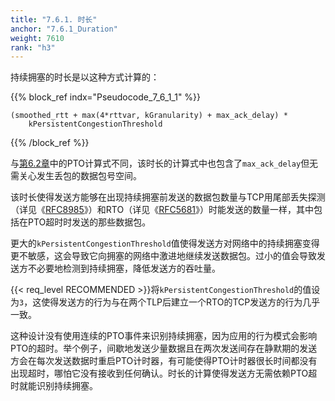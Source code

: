 ```yaml
---
title: "7.6.1. 时长"
anchor: "7.6.1_Duration"
weight: 7610
rank: "h3"
---
```


持续拥塞的时长是以这种方式计算的：

{{% block_ref
indx="Pseudocode_7_6_1_1" %}}

```
(smoothed_rtt + max(4*rttvar, kGranularity) + max_ack_delay) *
    kPersistentCongestionThreshold
```

{{% /block_ref %}}

与[第6.2章](#6.2_Probe_Timeout)中的PTO计算式不同，该时长的计算式中也包含了`max_ack_delay`但无需关心发生丢包的数据包号空间。

该时长使得发送方能够在出现持续拥塞前发送的数据包数量与TCP用尾部丢失探测（详见《[RFC8985](https://www.rfc-editor.org/info/rfc8985)》）和RTO（详见《[RFC5681](https://www.rfc-editor.org/info/rfc5681)》）时能发送的数量一样，其中包括在PTO超时时发送的那些数据包。

更大的`kPersistentCongestionThreshold`值使得发送方对网络中的持续拥塞变得更不敏感，这会导致它向拥塞的网络中激进地继续发送数据包。过小的值会导致发送方不必要地检测到持续拥塞，降低发送方的吞吐量。

{{< req_level RECOMMENDED >}}将`kPersistentCongestionThreshold`的值设为`3`，这使得发送方的行为与在两个TLP后建立一个RTO的TCP发送方的行为几乎一致。

这种设计没有使用连续的PTO事件来识别持续拥塞，因为应用的行为模式会影响PTO的超时。举个例子，间歇地发送少量数据且在两次发送间存在静默期的发送方会在每次发送数据时重启PTO计时器，有可能使得PTO计时器很长时间都没有出现超时，哪怕它没有接收到任何确认。时长的计算使得发送方无需依赖PTO超时就能识别持续拥塞。
